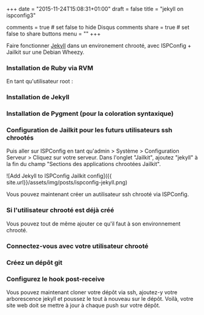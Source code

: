 +++
date = "2015-11-24T15:08:31+01:00"
draft = false
title = "jekyll on ispconfig3"

comments = true     # set false to hide Disqus comments
share = true        # set false to share buttons
menu = ""
+++

Faire fonctionner [Jekyll](http://jekyllrb.com/) dans un environement chrooté, avec ISPConfig + Jailkit sur une Debian Wheezy.

### Installation de Ruby via RVM
En tant qu'utilisateur root :
<script src="https://gist.github.com/7788411.js?file=install_rvm.sh"></script>

### Installation de Jekyll
<script src="https://gist.github.com/7788411.js?file=install_jekyll.sh"></script>

### Installation de Pygment (pour la coloration syntaxique)
<script src="https://gist.github.com/7788411.js?file=install_pygment.sh"></script>

### Configuration de Jailkit pour les futurs utilisateurs ssh chrootés
<script src="https://gist.github.com/7788411.js?file=edit_jk_init.sh"></script>

<script src="https://gist.github.com/7788411.js?file=jk_init.ini"></script>

Puis aller sur ISPConfig en tant qu'admin > Système > Configuration Serveur > Cliquez sur votre serveur.
Dans l'onglet "Jailkit", ajoutez "jekyll" à la fin du champ "Sections des applications chrootées Jailkit".

![Add Jekyll to ISPConfig Jailkit config]({{ site.url}}/assets/img/posts/ispconfig-jekyll.png)

Vous pouvez maintenant créer un autilisateur ssh chrooté via ISPConfig.

### Si l'utilisateur chrooté est déjà créé 

Vous pouvez tout de même ajouter ce qu'il faut à son environnement chrooté.

<script src="https://gist.github.com/7788411.js?file=jk_add_python_ruby.sh"></script>

### Connectez-vous avec votre utilisateur chrooté

### Créez un dépôt git
<script src="https://gist.github.com/7788411.js?file=git_create_repo.sh"></script>

### Configurez le hook post-receive
<script src="https://gist.github.com/7788411.js?file=git_create_post_receive_hook.sh"></script>
<script src="https://gist.github.com/7788411.js?file=git_jekyll_post_receive_hook.sh"></script>

Vous pouvez maintenant cloner votre dépôt via ssh, ajoutez-y votre arborescence jekyll et poussez le tout à nouveau sur le dépôt.
Voilà, votre site web doit se mettre à jour à chaque push sur votre dépôt.